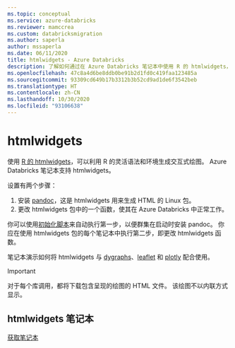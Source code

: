 ```yaml
---
ms.topic: conceptual
ms.service: azure-databricks
ms.reviewer: mamccrea
ms.custom: databricksmigration
ms.author: saperla
author: mssaperla
ms.date: 06/11/2020
title: htmlwidgets - Azure Databricks
description: 了解如何通过在 Azure Databricks 笔记本中使用 R 的 htmlwidgets，利用 R 的灵活语法和环境生成交互式绘图。
ms.openlocfilehash: 47c8a4d6be8ddb0be91b2d1fd0c419faa123485a
ms.sourcegitcommit: 93309cd649b17b3312b3b52cd9ad1de6f3542beb
ms.translationtype: HT
ms.contentlocale: zh-CN
ms.lasthandoff: 10/30/2020
ms.locfileid: "93106638"
---
```

# <a name="htmlwidgets"></a>htmlwidgets

使用 [R 的 htmlwidgets](https://www.htmlwidgets.org/)，可以利用 R 的灵活语法和环境生成交互式绘图。 Azure Databricks 笔记本支持 htmlwidgets。

设置有两个步骤：

1. 安装 [pandoc](https://pandoc.org/)，这是 htmlwidgets 用来生成 HTML 的 Linux 包。
2. 更改 htmlwidgets 包中的一个函数，使其在 Azure Databricks 中正常工作。

你可以使用[初始化脚本](../../clusters/init-scripts.md)来自动执行第一步，以便群集在启动时安装 pandoc。 你应在使用 htmlwidgets 包的每个笔记本中执行第二步，即更改 htmlwidgets 函数。

笔记本演示如何将 htmlwidgets 与 [dygraphs](https://rstudio.github.io/dygraphs/)、[leaflet](https://rstudio.github.io/leaflet/) 和 [plotly](https://plot.ly/r/) 配合使用。

> [!IMPORTANT]
>
> 对于每个库调用，都将下载包含呈现的绘图的 HTML 文件。 该绘图不以内联方式显示。

## <a name="htmlwidgets-notebook"></a>htmlwidgets 笔记本

[获取笔记本](../../_static/notebooks/azure/htmlwidgets-azure.html)